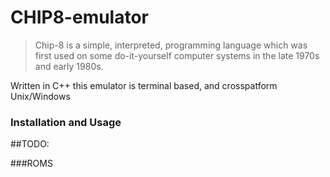 # CHIP8-emulator

>Chip-8 is a simple, interpreted, programming language which was first used on some 
>do-it-yourself computer systems in the late 1970s and early 1980s.

Written in C++ this emulator is terminal based, and crosspatform Unix/Windows

### Installation and Usage
##TODO:

###ROMS

